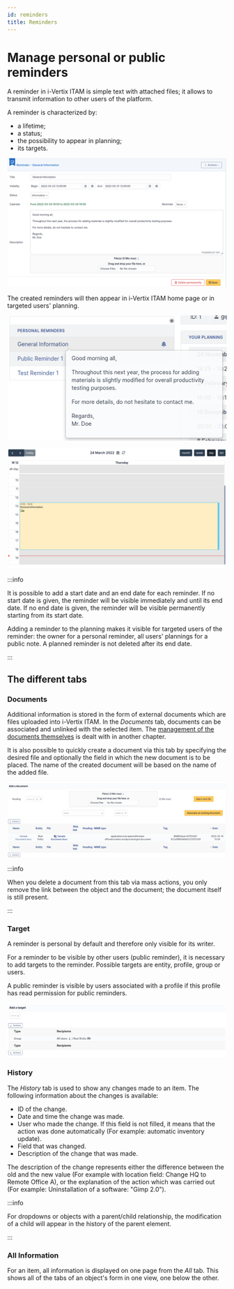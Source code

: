 ```yaml
---
id: reminders
title: Reminders
---
```


# Manage personal or public reminders

A reminder in i-Vertix ITAM is simple text with attached files; it allows to
transmit information to other users of the platform.

A reminder is characterized by:

- a lifetime;
- a status;
- the possibility to appear in planning;
- its targets.

![Characteristics of a reminder](../../assets/modules/tools/images/details-notes.png)

The created reminders will then appear in i-Vertix ITAM home page or in targeted
users' planning.

![Reminder on i-Vertix ITAM home page](../../assets/modules/tools/images/dashboard-notes.png)

![Reminder in i-Vertix ITAM planning](../../assets/modules/tools/images/planning-notes.png)

:::info

It is possible to add a start date and an end date for each reminder.
If no start date is given, the reminder will be visible immediately
and until its end date. If no end date is given, the reminder will be
visible permanently starting from its start date.

Adding a reminder to the planning makes it visible for targeted users
of the reminder: the owner for a personal reminder, all users'
plannings for a public note. A planned reminder is not deleted after
its end date.

:::

## The different tabs

### Documents

Additional information is stored in the form of external documents which
are files uploaded into i-Vertix ITAM. In the *Documents* tab, documents can be
associated and unlinked with the selected item. The
[management of the documents themselves](/asset-management/modules/management/documents) is dealt with in another chapter.

It is also possible to quickly create a document via this tab by
specifying the desired file and optionally the field in which the new
document is to be placed. The name of the created document will be based
on the name of the added file.

![Document creation screen](../../assets/modules/tabs/images/documents.png)

:::info

When you delete a document from this tab via mass actions, you only
remove the link between the object and the document; the document
itself is still present.

:::

### Target

A reminder is personal by default and therefore only visible for its
writer.

For a reminder to be visible by other users (public reminder), it is
necessary to add targets to the reminder. Possible targets are entity,
profile, group or users.

A public reminder is visible by users associated with a profile if this
profile has read permission for public reminders.

![A reminder's targets](../../assets/modules/tools/images/targets-notes.png)

### History

The *History* tab is used to show any changes made to an item. The
following information about the changes is available:

- ID of the change.
- Date and time the change was made.
- User who made the change. If this field is not filled, it means that
  the action was done automatically (For example: automatic inventory
  update).
- Field that was changed.
- Description of the change that was made.

The description of the change represents either the difference between
the old and the new value (For example with location field: Change HQ to
Remote Office A), or the explanation of the action which was carried out
(For example: Uninstallation of a software: "Gimp 2.0").

:::info

For dropdowns or objects with a parent/child relationship, the
modification of a child will appear in the history of the parent
element.

:::

### All Information

For an item, all information is displayed on one page from the *All*
tab. This shows all of the tabs of an object's form in one view, one
below the other.
